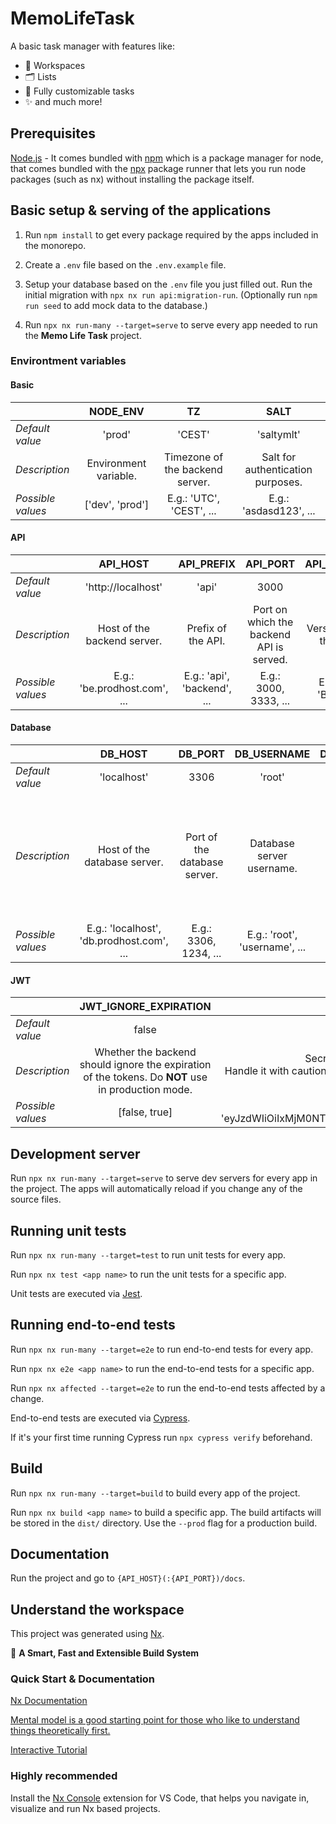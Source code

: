 # MemoLifeTask

A basic task manager with features like:

- 🏢 Workspaces
- 🗂 Lists
- 📝 Fully customizable tasks
- ✨ and much more!

## Prerequisites

[Node.js](https://nodejs.org/) - It comes bundled with [npm](https://www.npmjs.com/) which is a package manager for node, that comes bundled with the [npx](https://www.npmjs.com/package/npx) package runner that lets you run node packages (such as nx) without installing the package itself.

## Basic setup & serving of the applications

1. Run `npm install` to get every package required by the apps included in the monorepo.

2. Create a `.env` file based on the `.env.example` file.

3. Setup your database based on the `.env` file you just filled out. Run the initial migration with `npx nx run api:migration-run`. (Optionally run `npm run seed` to add mock data to the database.)

4. Run `npx nx run-many --target=serve` to serve every app needed to run the **Memo Life Task** project.

### Environtment variables

#### Basic

|                   |     **NODE_ENV**      |             **TZ**              |             **SALT**              |
| ----------------- | :-------------------: | :-----------------------------: | :-------------------------------: |
| _Default value_   |        'prod'         |             'CEST'              |            'saltymlt'             |
| _Description_     | Environment variable. | Timezone of the backend server. | Salt for authentication purposes. |
| _Possible values_ |    ['dev', 'prod']    |    E.g.: 'UTC', 'CEST', ...     |      E.g.: 'asdasd123', ...       |

#### **API**

|                   |         **API_HOST**         |       **API_PREFIX**        |               **API_PORT**               |    **API_VERSION**     |
| ----------------- | :--------------------------: | :-------------------------: | :--------------------------------------: | :--------------------: |
| _Default value_   |      'http://localhost'      |            'api'            |                   3000                   |          '1'           |
| _Description_     | Host of the backend server.  |     Prefix of the API.      | Port on which the backend API is served. | Versioning of the API. |
| _Possible values_ | E.g.: 'be.prodhost.com', ... | E.g.: 'api', 'backend', ... |          E.g.: 3000, 3333, ...           | E.g.: '2', 'Beta', ... |

#### **Database**

|                   |                **DB_HOST**                |         **DB_PORT**          |        **DB_USERNAME**        |        **DB_PASSWORD**        |             **DB_NAME**             |                                                                  **DB_SYNCHRONIZE**                                                                  |
| ----------------- | :---------------------------------------: | :--------------------------: | :---------------------------: | :---------------------------: | :---------------------------------: | :--------------------------------------------------------------------------------------------------------------------------------------------------: |
| _Default value_   |                'localhost'                |             3306             |            'root'             |          'password'           |                'mlt'                |                                                                        false                                                                         |
| _Description_     |       Host of the database server.        | Port of the database server. |   Database server username.   |   Database server password    | Name of the database on the server. | Whether the database schema should synchronize automatically with the backend entity relation description. Do **NOT** use in production environment. |
| _Possible values_ | E.g.: 'localhost', 'db.prodhost.com', ... |    E.g.: 3306, 1234, ...     | E.g.: 'root', 'username', ... | E.g.: 'root', 'password', ... |       E.g.: 'mlt', 'db', ...        |                                                                    [false, true]                                                                     |

#### **JWT**

|                   |                                     **JWT_IGNORE_EXPIRATION**                                      |                                                                      **JWT_ACCESS_SECRET**                                                                       |                          **JWT_ACCESS_EXPIRATION_TIME**                           |
| ----------------- | :------------------------------------------------------------------------------------------------: | :--------------------------------------------------------------------------------------------------------------------------------------------------------------: | :-------------------------------------------------------------------------------: |
| _Default value_   |                                               false                                                |                                                                              'mlt'                                                                               |                                       '1y'                                        |
| _Description_     | Whether the backend should ignore the expiration of the tokens. Do **NOT** use in production mode. | Secret code/key for encoding/decoding access tokens.<br>Handle it with caution, do **NOT** share it with anyone, and never upload it to version control servers. |                   Time before the access token becomes invalid.                   |
| _Possible values_ |                                           [false, true]                                            |                                        E.g.: 'eyJzdWIiOiIxMjM0NTY3ODkwIiwibmFtZSI6IkpvaG4gRG9lIiwiaWF0IjoxNTE2MjM5MDIyfQ'                                        | E.g.: '42s', '6.9m', '1h'... <br>[More information](https://github.com/vercel/ms) |

## Development server

Run `npx nx run-many --target=serve` to serve dev servers for every app in the project. The apps will automatically reload if you change any of the source files.

## Running unit tests

Run `npx nx run-many --target=test` to run unit tests for every app.

Run `npx nx test <app name>` to run the unit tests for a specific app.

Unit tests are executed via [Jest](https://jestjs.io).

## Running end-to-end tests

Run `npx nx run-many --target=e2e` to run end-to-end tests for every app.

Run `npx nx e2e <app name>` to run the end-to-end tests for a specific app.

Run `npx nx affected --target=e2e` to run the end-to-end tests affected by a change.

End-to-end tests are executed via [Cypress](https://www.cypress.io).

If it's your first time running Cypress run `npx cypress verify` beforehand.

## Build

Run `npx nx run-many --target=build` to build every app of the project.

Run `npx nx build <app name>` to build a specific app. The build artifacts will be stored in the `dist/` directory. Use the `--prod` flag for a production build.

## Documentation

Run the project and go to `{API_HOST}(:{API_PORT})/docs`.

## Understand the workspace

This project was generated using [Nx](https://nx.dev).

🔎 **A Smart, Fast and Extensible Build System**

### Quick Start & Documentation

[Nx Documentation](https://nx.dev/getting-started/intro)

[Mental model is a good starting point for those who like to understand things theoretically first.](https://nx.dev/concepts/mental-model)

[Interactive Tutorial](https://nx.dev/getting-started/angular-tutorial)

### Highly recommended

Install the [Nx Console](https://marketplace.visualstudio.com/items?itemName=nrwl.angular-console) extension for VS Code, that helps you navigate in, visualize and run Nx based projects.
